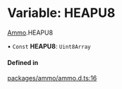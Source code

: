 # Variable: HEAPU8

[Ammo](../modules/Ammo.md).HEAPU8

• `Const` **HEAPU8**: `Uint8Array`

#### Defined in

[packages/ammo/ammo.d.ts:16](https://github.com/Orillusion/orillusion/blob/main/packages/ammo/ammo.d.ts#L16)
